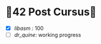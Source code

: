 <h1 text-align = 'center'>🏴42 Post Cursus🏴</h1>

- [x] *libasm* : 100 
- [ ] *dr_quine*: working progress
